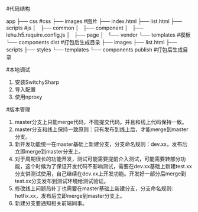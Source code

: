 #代码结构

app
├── css #css
├── images #图片
├── index.html
├── list.html
├── scripts #js
│   ├── common
│   ├── component
│   ├── lehu.h5.require.config.js
│   ├── page
│   └── vendor
└── templates #模板
    └── components
dist #打包后生成目录
├── images
├── list.html
├── scripts
├── styles
└── templates
    └── components
publish #打包后生成目录

#本地调试

1. 安装SwitchySharp
2. 导入配置
3. 使用nproxy

#版本管理
1. master分支上只能merge代码，不能提交代码。并且和线上代码保持一致。
2. master分支和线上保持一致原则：只有发布到线上后，才能merge到master分支。
3. 新开发功能统一在master基础上新建分支，分支命名规则：dev.xx，发布后立即merge到master分支上。
4. 对于周期很长的功能开发，测试可能需要提前介入测试，可能需要转部分功能，这个时候为了保证开发代码不影响测试，需要在dev.xx基础上新建test.xx分支供测试使用，自己继续在dev.xx上开发功能。开发好一部分后merge到test.xx分支发布到测试环境给测试验证。
5. 修改线上问题热补丁也需要在master基础上新建分支，分支命名规则: hotfix.xx，发布后立即merge到master分支上。
6. 新建分支要通知相关前端同事。
